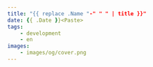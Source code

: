 ```yaml
---
title: "{{ replace .Name "-" " " | title }}"
date: {{ .Date }}<Paste>
tags:
    - development
    - en
images:
    - images/og/cover.png
---
```


